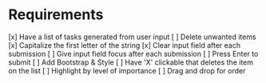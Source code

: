 # Requirements

[x] Have a list of tasks generated from user input
[ ] Delete unwanted items
[x] Capitalize the first letter of the string
[x] Clear input field after each submission
[ ] Give input field focus after each submission
[ ] Press Enter to submit
[ ] Add Bootstrap & Style
[ ] Have 'X' clickable that deletes the item on the list
[ ] Highlight by level of importance
[ ] Drag and drop for order
